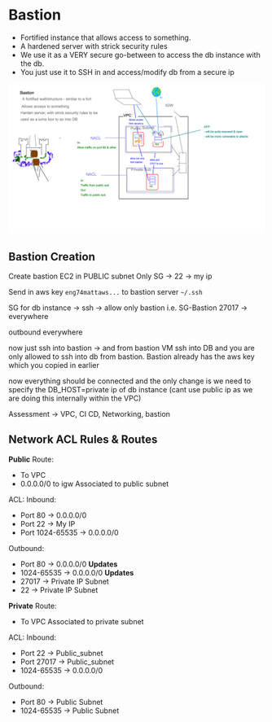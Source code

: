 # Bastion
- Fortified instance that allows access to something.
- A hardened server with strick security rules
- We use it as a VERY secure go-between to access the db instance with the db.
- You just use it to SSH in and access/modify db from a secure ip

![](img/bastion.png)

## Bastion Creation
Create bastion EC2 in PUBLIC subnet
Only SG -> 22 -> my ip

Send in aws key `eng74mattaws...` to bastion server `~/.ssh`

SG for db instance ->
ssh -> allow only bastion i.e. SG-Bastion
27017 -> everywhere

outbound
everywhere

now just ssh into bastion -> and from bastion VM ssh into DB and you are only allowed to ssh into db from bastion. Bastion already has the aws key which you copied in earlier

now everything should be connected and the only change is we need to specify the DB_HOST=private ip of db instance (cant use public ip as we are doing this internally within the VPC)


Assessment -> VPC, CI CD, Networking, bastion

## Network ACL Rules & Routes
**Public**
Route:
- To VPC
- 0.0.0.0/0 to igw
Associated to public subnet

ACL:
Inbound:
- Port 80 -> 0.0.0.0/0
- Port 22 -> My IP
- Port 1024-65535 -> 0.0.0.0/0

Outbound:
- Port 80 -> 0.0.0.0/0 **Updates**
- 1024-65535 -> 0.0.0.0/0 **Updates**
- 27017 -> Private IP Subnet
- 22 -> Private IP Subnet

**Private**
Route:
- To VPC
Associated to private subnet

ACL:
Inbound:
- Port 22 -> Public_subnet
- Port 27017 -> Public_subnet
- 1024-65535 -> 0.0.0.0/0

Outbound:
- Port 80 -> Public Subnet
- 1024-65535 -> Public Subnet